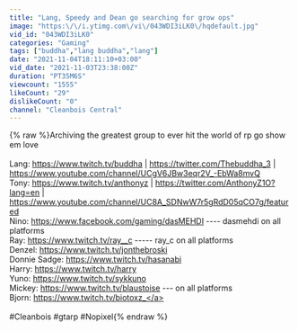 ```yaml
---
title: "Lang, Speedy and Dean go searching for grow ops"
image: "https:\/\/i.ytimg.com\/vi\/043WDI3iLK0\/hqdefault.jpg"
vid_id: "043WDI3iLK0"
categories: "Gaming"
tags: ["buddha","lang buddha","lang"]
date: "2021-11-04T18:11:10+03:00"
vid_date: "2021-11-03T23:38:00Z"
duration: "PT35M6S"
viewcount: "1555"
likeCount: "29"
dislikeCount: "0"
channel: "Cleanbois Central"
---
```

{% raw %}Archiving the greatest group to ever hit the world of rp go show em love  <br /><br />Lang: <a rel="nofollow" target="blank" href="https://www.twitch.tv/buddha">https://www.twitch.tv/buddha</a> | <a rel="nofollow" target="blank" href="https://twitter.com/Thebuddha_3">https://twitter.com/Thebuddha_3</a> | <a rel="nofollow" target="blank" href="https://www.youtube.com/channel/UCgV6JBw3eqr2V_-EbWa8mvQ">https://www.youtube.com/channel/UCgV6JBw3eqr2V_-EbWa8mvQ</a><br />Tony: <a rel="nofollow" target="blank" href="https://www.twitch.tv/anthonyz">https://www.twitch.tv/anthonyz</a> | <a rel="nofollow" target="blank" href="https://twitter.com/AnthonyZ1O?lang=en">https://twitter.com/AnthonyZ1O?lang=en</a> | <a rel="nofollow" target="blank" href="https://www.youtube.com/channel/UC8A_SDNwW7r5gRdD05qCO7g/featured">https://www.youtube.com/channel/UC8A_SDNwW7r5gRdD05qCO7g/featured</a><br />Nino: <a rel="nofollow" target="blank" href="https://www.facebook.com/gaming/dasMEHDI">https://www.facebook.com/gaming/dasMEHDI</a> ---- dasmehdi on all platforms<br />Ray: <a rel="nofollow" target="blank" href="https://www.twitch.tv/ray__c">https://www.twitch.tv/ray__c</a> ----- ray_c on all platforms <br />Denzel: <a rel="nofollow" target="blank" href="https://www.twitch.tv/jonthebroski">https://www.twitch.tv/jonthebroski</a> <br />Donnie Sadge: <a rel="nofollow" target="blank" href="https://www.twitch.tv/hasanabi">https://www.twitch.tv/hasanabi</a><br />Harry: <a rel="nofollow" target="blank" href="https://www.twitch.tv/harry">https://www.twitch.tv/harry</a><br />Yuno: <a rel="nofollow" target="blank" href="https://www.twitch.tv/sykkuno">https://www.twitch.tv/sykkuno</a><br />Mickey: <a rel="nofollow" target="blank" href="https://www.twitch.tv/blaustoise">https://www.twitch.tv/blaustoise</a> --- on all platforms <br />Bjorn: <a rel="nofollow" target="blank" href="https://www.twitch.tv/biotoxz_">https://www.twitch.tv/biotoxz_</a><br /><br />#Cleanbois #gtarp #Nopixel{% endraw %}
